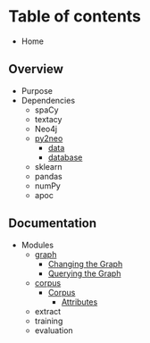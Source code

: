 # Table of contents

* Home

## Overview

* Purpose
* Dependencies
  * spaCy
  * textacy
  * Neo4j
  * [py2neo](overview/dependencies/py2neo/README.md)
    * [data](overview/dependencies/py2neo/classes.md)
    * [database](overview/dependencies/py2neo/database.md)
  * sklearn
  * pandas
  * numPy
  * apoc

## Documentation

* Modules
  * [graph](documentation/modules/graph/README.md)
    * [Changing the Graph](documentation/modules/graph/changing-the-graph.md)
    * [Querying the Graph](documentation/modules/graph/untitled.md)
  * [corpus](documentation/modules/corpus/README.md)
    * [Corpus](documentation/modules/corpus/corpus/README.md)
      * [Attributes](documentation/modules/corpus/corpus/attributes.md)
  * extract
  * training
  * evaluation

